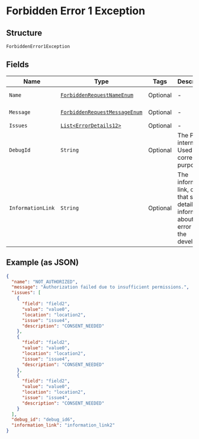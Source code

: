 
# Forbidden Error 1 Exception

## Structure

`ForbiddenError1Exception`

## Fields

| Name | Type | Tags | Description | Getter | Setter |
|  --- | --- | --- | --- | --- | --- |
| `Name` | [`ForbiddenRequestNameEnum`](../../doc/models/forbidden-request-name-enum.md) | Optional | - | ForbiddenRequestNameEnum getName() | setName(ForbiddenRequestNameEnum name) |
| `Message` | [`ForbiddenRequestMessageEnum`](../../doc/models/forbidden-request-message-enum.md) | Optional | - | ForbiddenRequestMessageEnum getMessageField() | setMessageField(ForbiddenRequestMessageEnum messageField) |
| `Issues` | [`List<ErrorDetails12>`](../../doc/models/error-details-12.md) | Optional | - | List<ErrorDetails12> getIssues() | setIssues(List<ErrorDetails12> issues) |
| `DebugId` | `String` | Optional | The PayPal internal ID. Used for correlation purposes. | String getDebugId() | setDebugId(String debugId) |
| `InformationLink` | `String` | Optional | The information link, or URI, that shows detailed information about this error for the developer. | String getInformationLink() | setInformationLink(String informationLink) |

## Example (as JSON)

```json
{
  "name": "NOT_AUTHORIZED",
  "message": "Authorization failed due to insufficient permissions.",
  "issues": [
    {
      "field": "field2",
      "value": "value0",
      "location": "location2",
      "issue": "issue4",
      "description": "CONSENT_NEEDED"
    },
    {
      "field": "field2",
      "value": "value0",
      "location": "location2",
      "issue": "issue4",
      "description": "CONSENT_NEEDED"
    },
    {
      "field": "field2",
      "value": "value0",
      "location": "location2",
      "issue": "issue4",
      "description": "CONSENT_NEEDED"
    }
  ],
  "debug_id": "debug_id6",
  "information_link": "information_link2"
}
```

